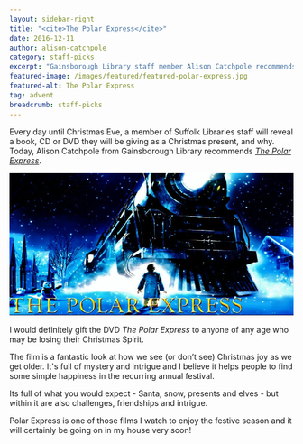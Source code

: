```yaml
---
layout: sidebar-right
title: "<cite>The Polar Express</cite>"
date: 2016-12-11
author: alison-catchpole
category: staff-picks
excerpt: "Gainsborough Library staff member Alison Catchpole recommends <cite>The Polar Express</cite>."
featured-image: /images/featured/featured-polar-express.jpg
featured-alt: The Polar Express
tag: advent
breadcrumb: staff-picks
---
```


Every day until Christmas Eve, a member of Suffolk Libraries staff will reveal a book, CD or DVD they will be giving as a Christmas present, and why. Today, Alison Catchpole from Gainsborough Library recommends <a href="https://suffolk.spydus.co.uk/cgi-bin/spydus.exe/ENQ/OPAC/BIBENQ?BRN=885520"><cite>The Polar Express</cite></a>.

![The Polar Express](/images/featured/featured-polar-express.jpg)

I would definitely gift the DVD <cite>The Polar Express</cite> to anyone of any age who may be losing their Christmas Spirit.

The film is a fantastic look at how we see (or don’t see) Christmas joy as we get older. It's full of mystery and intrigue and I believe it helps people to find some simple happiness in the recurring annual festival.

Its full of what you would expect - Santa, snow, presents and elves - but within it are also challenges, friendships and intrigue.

Polar Express is one of those films I watch to enjoy the festive season and it will certainly be going on in my house very soon!
